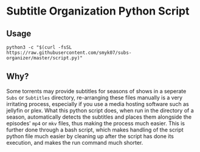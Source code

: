 # Subtitle Organization Python Script

## Usage 

```
python3 -c "$(curl -fsSL https://raw.githubusercontent.com/smyk07/subs-organizer/master/script.py)"
```

## Why? 

Some torrents may provide subtitles for seasons of shows in a seperate `Subs` or `Subtitles` directory, re-arranging these files manually is a very irritating process, especially if you use a media hosting software such as jellyfin or plex. What this python script does, when run in the directory of a season, automatically detects the subtitles and places them alongside the episodes' `mp4` or `mkv` files, thus making the process much easier. This is further done through a bash script, which makes handling of the script python file much easier by cleaning up after the script has done its execution, and makes the run command much shorter.
